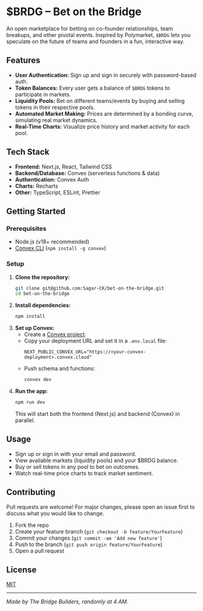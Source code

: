 # $BRDG – Bet on the Bridge

An open marketplace for betting on co-founder relationships, team breakups, and other pivotal events. Inspired by Polymarket, `$BRDG` lets you speculate on the future of teams and founders in a fun, interactive way.

## Features
- **User Authentication:** Sign up and sign in securely with password-based auth.
- **Token Balances:** Every user gets a balance of `$BRDG` tokens to participate in markets.
- **Liquidity Pools:** Bet on different teams/events by buying and selling tokens in their respective pools.
- **Automated Market Making:** Prices are determined by a bonding curve, simulating real market dynamics.
- **Real-Time Charts:** Visualize price history and market activity for each pool.
  
## Tech Stack
- **Frontend:** Next.js, React, Tailwind CSS
- **Backend/Database:** Convex (serverless functions & data)
- **Authentication:** Convex Auth
- **Charts:** Recharts
- **Other:** TypeScript, ESLint, Prettier

## Getting Started

### Prerequisites
- Node.js (v18+ recommended)
- [Convex CLI](https://docs.convex.dev/cli/install) (`npm install -g convex`)

### Setup
1. **Clone the repository:**
   ```bash
   git clone git@github.com:Sagar-CK/bet-on-the-bridge.git
   cd bet-on-the-bridge
   ```
2. **Install dependencies:**
   ```bash
   npm install
   ```
3. **Set up Convex:**
   - Create a [Convex project](https://dashboard.convex.dev/).
   - Copy your deployment URL and set it in a `.env.local` file:
     ```env
     NEXT_PUBLIC_CONVEX_URL="https://<your-convex-deployment>.convex.cloud"
     ```
   - Push schema and functions:
     ```bash
     convex dev
     ```
4. **Run the app:**
   ```bash
   npm run dev
   ```
   This will start both the frontend (Next.js) and backend (Convex) in parallel.

## Usage
- Sign up or sign in with your email and password.
- View available markets (liquidity pools) and your $BRDG balance.
- Buy or sell tokens in any pool to bet on outcomes.
- Watch real-time price charts to track market sentiment.

## Contributing
Pull requests are welcome! For major changes, please open an issue first to discuss what you would like to change.

1. Fork the repo
2. Create your feature branch (`git checkout -b feature/YourFeature`)
3. Commit your changes (`git commit -am 'Add new feature'`)
4. Push to the branch (`git push origin feature/YourFeature`)
5. Open a pull request

## License
[MIT](LICENSE)

---

_Made by The Bridge Builders, randomly at 4 AM._
